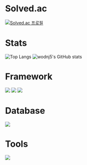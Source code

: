 # Solved.ac
[![Solved.ac 프로필](http://mazassumnida.wtf/api/v2/generate_badge?boj=jw1211)](https://solved.ac/jw1211)

# Stats
![Top Langs](https://github-readme-stats.vercel.app/api/top-langs/?username=wodnj5&layout=donut&theme=dark)
![wodnj5's GitHub stats](https://github-readme-stats.vercel.app/api?username=wodnj5&show_icons=true&theme=radical)

# Framework
<img src="https://img.shields.io/badge/spring-20232a.svg?style=for-the-badge&logo=spring&logoColor=6DB33F" /> <img src="https://img.shields.io/badge/springboot-20232a.svg?style=for-the-badge&logo=springboot&logoColor=6DB33F" /> <img src="https://img.shields.io/badge/junit5-20232a.svg?style=for-the-badge&logo=junit5&logoColor=25A162" /> 

# Database
<img src="https://img.shields.io/badge/mysql-20232a.svg?style=for-the-badge&logo=mysql&logoColor=4479A1" />

# Tools
<img src="https://img.shields.io/badge/intellij idea-20232a.svg?style=for-the-badge&logo=intellijidea&logoColor=000000" />

<!--
**wodnj5/wodnj5** is a ✨ _special_ ✨ repository because its `README.md` (this file) appears on your GitHub profile.

Here are some ideas to get you started:

- 🔭 I’m currently working on ...
- 🌱 I’m currently learning ...
- 👯 I’m looking to collaborate on ...
- 🤔 I’m looking for help with ...
- 💬 Ask me about ...
- 📫 How to reach me: ...
- 😄 Pronouns: ...
- ⚡ Fun fact: ...
-->
